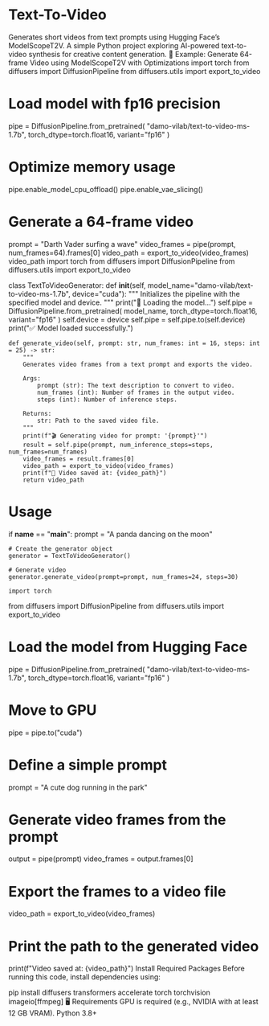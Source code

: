 # Text-To-Video
Generates short videos from text prompts using Hugging Face’s ModelScopeT2V. A simple Python project exploring AI-powered text-to-video synthesis for creative content generation.
🚀 Example: Generate 64-frame Video using ModelScopeT2V with Optimizations
import torch
from diffusers import DiffusionPipeline
from diffusers.utils import export_to_video

# Load model with fp16 precision
pipe = DiffusionPipeline.from_pretrained(
    "damo-vilab/text-to-video-ms-1.7b",
    torch_dtype=torch.float16,
    variant="fp16"
)

# Optimize memory usage
pipe.enable_model_cpu_offload()
pipe.enable_vae_slicing()

# Generate a 64-frame video
prompt = "Darth Vader surfing a wave"
video_frames = pipe(prompt, num_frames=64).frames[0]
video_path = export_to_video(video_frames)
video_path
import torch
from diffusers import DiffusionPipeline
from diffusers.utils import export_to_video

class TextToVideoGenerator:
    def __init__(self, model_name="damo-vilab/text-to-video-ms-1.7b", device="cuda"):
        """
        Initializes the pipeline with the specified model and device.
        """
        print("🔄 Loading the model...")
        self.pipe = DiffusionPipeline.from_pretrained(
            model_name,
            torch_dtype=torch.float16,
            variant="fp16"
        )
        self.device = device
        self.pipe = self.pipe.to(self.device)
        print("✅ Model loaded successfully.")

    def generate_video(self, prompt: str, num_frames: int = 16, steps: int = 25) -> str:
        """
        Generates video frames from a text prompt and exports the video.

        Args:
            prompt (str): The text description to convert to video.
            num_frames (int): Number of frames in the output video.
            steps (int): Number of inference steps.

        Returns:
            str: Path to the saved video file.
        """
        print(f"🎬 Generating video for prompt: '{prompt}'")
        result = self.pipe(prompt, num_inference_steps=steps, num_frames=num_frames)
        video_frames = result.frames[0]
        video_path = export_to_video(video_frames)
        print(f"📁 Video saved at: {video_path}")
        return video_path

# Usage
if __name__ == "__main__":
    prompt = "A panda dancing on the moon"
    
    # Create the generator object
    generator = TextToVideoGenerator()

    # Generate video
    generator.generate_video(prompt=prompt, num_frames=24, steps=30)

    import torch
from diffusers import DiffusionPipeline
from diffusers.utils import export_to_video

# Load the model from Hugging Face
pipe = DiffusionPipeline.from_pretrained(
    "damo-vilab/text-to-video-ms-1.7b", 
    torch_dtype=torch.float16, 
    variant="fp16"
)

# Move to GPU
pipe = pipe.to("cuda")

# Define a simple prompt
prompt = "A cute dog running in the park"

# Generate video frames from the prompt
output = pipe(prompt)
video_frames = output.frames[0]

# Export the frames to a video file
video_path = export_to_video(video_frames)

# Print the path to the generated video
print(f"Video saved at: {video_path}")
Install Required Packages
Before running this code, install dependencies using:

pip install diffusers transformers accelerate torch torchvision imageio[ffmpeg]
🖥️ Requirements
GPU is required (e.g., NVIDIA with at least 12 GB VRAM).
Python 3.8+

